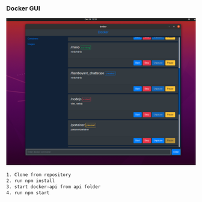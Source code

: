 ### Docker GUI
![](src/assets/docker.png)
```
1. Clone from repository
2. run npm install
3. start docker-api from api folder
4. run npm start
```
